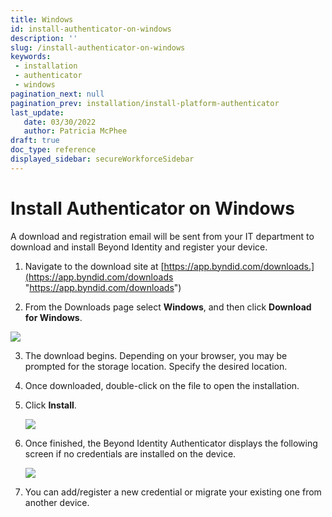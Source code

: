 ```yaml
---
title: Windows
id: install-authenticator-on-windows
description: ''
slug: /install-authenticator-on-windows
keywords: 
 - installation
 - authenticator
 - windows
pagination_next: null
pagination_prev: installation/install-platform-authenticator
last_update: 
   date: 03/30/2022
   author: Patricia McPhee
draft: true
doc_type: reference
displayed_sidebar: secureWorkforceSidebar
---
```


# Install Authenticator on Windows

A download and registration email will be sent from your IT department to download and install Beyond Identity and register your device.

1. Navigate to the download site at [https://app.byndid.com/downloads.](https://app.byndid.com/downloads "https://app.byndid.com/downloads")

2. From the Downloads page select **Windows**, and then click **Download for Windows**.  

  ![](/images/install/download_windows.PNG)

3. The download begins. Depending on your browser, you may be prompted for the storage location. Specify the desired location.

4. Once downloaded, double-click on the file to open the installation.

5. Click **Install**.  

   ![](/images/install/install_windows.png)

6. Once finished, the Beyond Identity Authenticator displays the following screen if no credentials are installed on the device.  

   ![](/images/Credential/no_credentials_on_device_add_credential.png)

7. You can add/register a new credential or migrate your existing one from another device.

